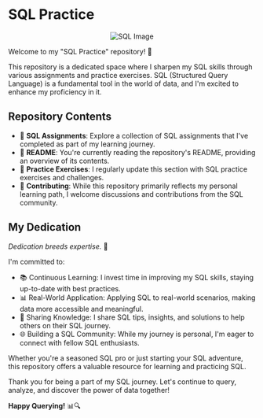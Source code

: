# SQL Practice

<div align="center">
  <img src="https://encrypted-tbn0.gstatic.com/images?q=tbn:ANd9GcTC-B_MIu5Th8IwEU6MZiitQUW5-_sbg_6ldOaldVQViWTjJ5YCWtFQcps_KVVMfBu0H8w&usqp=CAU" alt="SQL Image">
</div>

Welcome to my "SQL Practice" repository! 🚀

This repository is a dedicated space where I sharpen my SQL skills through various assignments and practice exercises. SQL (Structured Query Language) is a fundamental tool in the world of data, and I'm excited to enhance my proficiency in it.

## Repository Contents

- 📁 **SQL Assignments**: Explore a collection of SQL assignments that I've completed as part of my learning journey.
- 📄 **README**: You're currently reading the repository's README, providing an overview of its contents.
- 📝 **Practice Exercises**: I regularly update this section with SQL practice exercises and challenges.
- 🤝 **Contributing**: While this repository primarily reflects my personal learning path, I welcome discussions and contributions from the SQL community.

## My Dedication

_Dedication breeds expertise._ 💪

I'm committed to:

- 📚 Continuous Learning: I invest time in improving my SQL skills, staying up-to-date with best practices.
- 📊 Real-World Application: Applying SQL to real-world scenarios, making data more accessible and meaningful.
- 📣 Sharing Knowledge: I share SQL tips, insights, and solutions to help others on their SQL journey.
- 🌐 Building a SQL Community: While my journey is personal, I'm eager to connect with fellow SQL enthusiasts.

Whether you're a seasoned SQL pro or just starting your SQL adventure, this repository offers a valuable resource for learning and practicing SQL.

Thank you for being a part of my SQL journey. Let's continue to query, analyze, and discover the power of data together!

**Happy Querying!** 📊🔍
